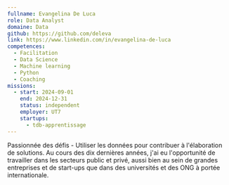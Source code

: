 ```yaml
---
fullname: Evangelina De Luca
role: Data Analyst
domaine: Data
github: https://github.com/deleva
link: https://www.linkedin.com/in/evangelina-de-luca
competences:
  - Facilitation
  - Data Science
  - Machine learning
  - Python
  - Coaching
missions:
  - start: 2024-09-01
    end: 2024-12-31
    status: independent
    employer: UT7
    startups:
      - tdb-apprentissage
---
```

Passionnée des défis - Utiliser les données pour contribuer à l'élaboration de solutions.
Au cours des dix dernières années, j'ai eu l'opportunité de travailler dans les secteurs public et privé, aussi bien au sein de grandes entreprises et de start-ups que dans des universités et des ONG à portée internationale.
